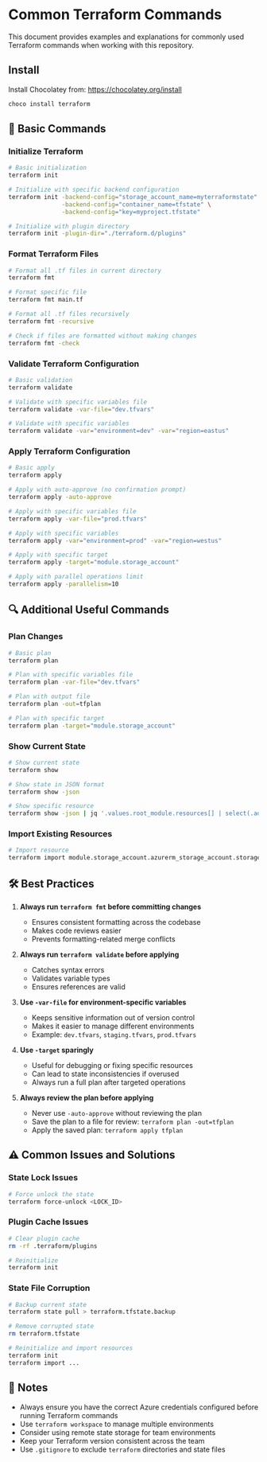 # Common Terraform Commands

This document provides examples and explanations for commonly used Terraform commands when working with this repository.

## Install
Install Chocolatey from: https://chocolatey.org/install
``` bash
choco install terraform
```

## 🚀 Basic Commands

### Initialize Terraform
```bash
# Basic initialization
terraform init

# Initialize with specific backend configuration
terraform init -backend-config="storage_account_name=myterraformstate" \
               -backend-config="container_name=tfstate" \
               -backend-config="key=myproject.tfstate"

# Initialize with plugin directory
terraform init -plugin-dir="./terraform.d/plugins"
```

### Format Terraform Files
```bash
# Format all .tf files in current directory
terraform fmt

# Format specific file
terraform fmt main.tf

# Format all .tf files recursively
terraform fmt -recursive

# Check if files are formatted without making changes
terraform fmt -check
```

### Validate Terraform Configuration
```bash
# Basic validation
terraform validate

# Validate with specific variables file
terraform validate -var-file="dev.tfvars"

# Validate with specific variables
terraform validate -var="environment=dev" -var="region=eastus"
```

### Apply Terraform Configuration
```bash
# Basic apply
terraform apply

# Apply with auto-approve (no confirmation prompt)
terraform apply -auto-approve

# Apply with specific variables file
terraform apply -var-file="prod.tfvars"

# Apply with specific variables
terraform apply -var="environment=prod" -var="region=westus"

# Apply with specific target
terraform apply -target="module.storage_account"

# Apply with parallel operations limit
terraform apply -parallelism=10
```

## 🔍 Additional Useful Commands

### Plan Changes
```bash
# Basic plan
terraform plan

# Plan with specific variables file
terraform plan -var-file="dev.tfvars"

# Plan with output file
terraform plan -out=tfplan

# Plan with specific target
terraform plan -target="module.storage_account"
```

### Show Current State
```bash
# Show current state
terraform show

# Show state in JSON format
terraform show -json

# Show specific resource
terraform show -json | jq '.values.root_module.resources[] | select(.address=="module.storage_account")'
```

### Import Existing Resources
```bash
# Import resource
terraform import module.storage_account.azurerm_storage_account.storage_account /subscriptions/{subscription-id}/resourceGroups/{resource-group}/providers/Microsoft.Storage/storageAccounts/{storage-account-name}
```

## 🛠️ Best Practices

1. **Always run `terraform fmt` before committing changes**
   - Ensures consistent formatting across the codebase
   - Makes code reviews easier
   - Prevents formatting-related merge conflicts

2. **Always run `terraform validate` before applying**
   - Catches syntax errors
   - Validates variable types
   - Ensures references are valid

3. **Use `-var-file` for environment-specific variables**
   - Keeps sensitive information out of version control
   - Makes it easier to manage different environments
   - Example: `dev.tfvars`, `staging.tfvars`, `prod.tfvars`

4. **Use `-target` sparingly**
   - Useful for debugging or fixing specific resources
   - Can lead to state inconsistencies if overused
   - Always run a full plan after targeted operations

5. **Always review the plan before applying**
   - Never use `-auto-approve` without reviewing the plan
   - Save the plan to a file for review: `terraform plan -out=tfplan`
   - Apply the saved plan: `terraform apply tfplan`

## ⚠️ Common Issues and Solutions

### State Lock Issues
```bash
# Force unlock the state
terraform force-unlock <LOCK_ID>
```

### Plugin Cache Issues
```bash
# Clear plugin cache
rm -rf .terraform/plugins

# Reinitialize
terraform init
```

### State File Corruption
```bash
# Backup current state
terraform state pull > terraform.tfstate.backup

# Remove corrupted state
rm terraform.tfstate

# Reinitialize and import resources
terraform init
terraform import ...
```

## 📝 Notes

- Always ensure you have the correct Azure credentials configured before running Terraform commands
- Use `terraform workspace` to manage multiple environments
- Consider using remote state storage for team environments
- Keep your Terraform version consistent across the team
- Use `.gitignore` to exclude `terraform` directories and state files 